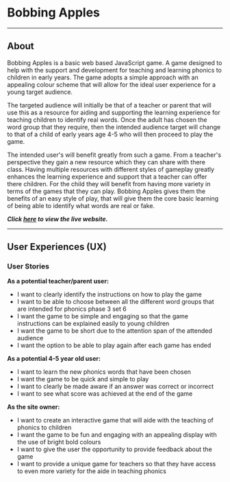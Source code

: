 # Bobbing Apples

---

## About

Bobbing Apples is a basic web based JavaScript game. A game designed to help with the support and development for teaching and learning phonics to children in early years. The game adopts a simple approach with an appealing colour scheme that will allow for the ideal user experience for a young target audience.

The targeted audience will initially be that of a teacher or parent that will use this as a resource for aiding and supporting the learning experience for teaching children to identify real words. Once the adult has chosen the word group that they require, then the intended audience target will change to that of a child of early years age 4-5 who will then proceed to play the game.

The intended user's will benefit greatly from such a game. From a teacher's perspective they gain a new resource which they can share with there class. Having multiple resources with different styles of gameplay greatly enhances the learning experience and support that a teacher can offer there children. For the child they will benefit from having more variety in terms of the games that they can play. Bobbing Apples gives them the benefits of an easy style of play, that will give them the core basic learning of being able to identify what words are real or fake.

***Click **[here]()** to view the live website.***

---

## User Experiences (UX)

### **User Stories**

**As a potential teacher/parent user:**

+ I want to clearly identify the instructions on how to play the game
+ I want to be able to choose between all the different word groups that are intended for phonics phase 3 set 6
+ I want the game to be simple and engaging so that the game instructions can be explained easily to young children
+ I want the game to be short due to the attention span of the attended audience
+ I want the option to be able to play again after each game has ended

**As a potential 4-5 year old user:**

+ I want to learn the new phonics words that have been chosen
+ I want the game to be quick and simple to play
+ I want to clearly be made aware if an answer was correct or incorrect
+ I want to see what score was achieved at the end of the game

**As the site owner:**

+ I want to create an interactive game that will aide with the teaching of phonics to children
+ I want the game to be fun and engaging with an appealing display with the use of bright bold colours
+ I want to give the user the opportunity to provide feedback about the game
+ I want to provide a unique game for teachers so that they have access to even more variety for the aide in teaching phonics